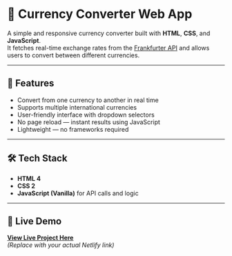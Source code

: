 # 💱 Currency Converter Web App

A simple and responsive currency converter built with **HTML**, **CSS**, and **JavaScript**.  
It fetches real-time exchange rates from the [Frankfurter API](https://www.frankfurter.app/) and allows users to convert between different currencies.

---

## 📌 Features
- Convert from one currency to another in real time
- Supports multiple international currencies
- User-friendly interface with dropdown selectors
- No page reload — instant results using JavaScript
- Lightweight — no frameworks required

---

## 🛠️ Tech Stack
- **HTML 4**  
- **CSS 2** 
- **JavaScript (Vanilla)** for API calls and logic  

---
## 🚀 Live Demo
[**View Live Project Here**](https://your-netlify-site-name.netlify.app)  
*(Replace with your actual Netlify link)*
